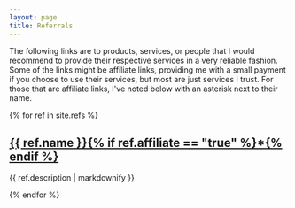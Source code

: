 ```yaml
---
layout: page
title: Referrals
---
```


The following links are to products, services, or people that I would recommend to provide their respective services in a very reliable fashion. Some of the links might be affiliate links, providing me with a small payment if you choose to use their services, but most are just services I trust. For those that are affiliate links, I've noted below with an asterisk next to their name.

{% for ref in site.refs %}
  <h2><a href="{{ ref.url }}">{{ ref.name }}{% if ref.affiliate == "true" %}*{% endif %}</a></h2>
  <p>{{ ref.description | markdownify }}</p>
{% endfor %}
